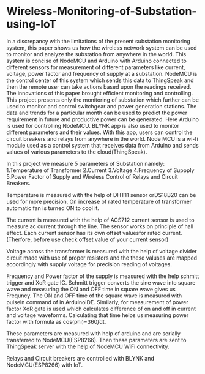 # Wireless-Monitoring-of-Substation-using-IoT
In a discrepancy with the limitations of the present substation monitoring system, this paper shows us how the wireless network system can be used to monitor and analyze the substation from anywhere in the world. This system is concise of NodeMCU and Arduino with Arduino connected to different sensors for measurement of different parameters like current, voltage, power factor and frequency of supply at a substation. NodeMCU is the control center of this system which sends this data to ThingSpeak and then the remote user can take actions based upon the readings received. The innovations of this paper brought efficient monitoring and controlling. 
This project presents only the monitoring of substation which further can be used to monitor and control switchgear and power generation stations. The data and trends for a particular month can be used to predict the power requirement in future and productive power can be generated.
Here Arduino is used for controlling NodeMCU. BLYNK app is also used to monitor different parameters and their values. With this app, users can control the circuit breakers and relays from anywhere in the world. Node MCU is a wi-fi module used as a control system that receives data from Arduino and sends values of various parameters to the cloud(ThingSpeak).

In this project we measure 5 parameters of Substation namely:
1.Temperature of Transformer
2.Current
3.Voltage
4.Frequency of Suppply
5.Power Factor of Supply and 
Wireless Control of Relays and Circuit Breakers.

Temperature is measured with the help of DHT11 sensor orDS18B20 can be used for more precision. On increase of rated temperature of transformer automatic fan is turned ON to cool it.

The current is measured with the help of ACS712 current sensor is used to measure ac current through the line. The sensor works on principle of hall effect. Each current sensor has its own offset valuesfor rated current.(Therfore, before use check offset value of your current sensor)

Voltage across the transformer is measured with the help of voltage divider circuit made with use of proper resistors and the these valuses are mapped accordingly with supply voltage for precision reading of voltages.

Frequency and Power factor of the supply is measured with the help schmitt trigger and XoR gate IC.
Schmitt trigger converts the sine wave into square wave and measuring the ON and OFF time in square wave gives us Frequncy. The ON and OFF time of the square wave is measured with pulseIn command of in ArduinoIDE.
Similarly, for measurement of power factor XoR gate is used which calculates difference of on and off in current and voltage waveforms. Calculating that time helps us measuring power factor with formula as cos(phi)=360*f*dt.

These parameters are measured with help of arduino and are serially transferred to NodeMCU(ESP8266). Then these parameters are sent to ThingSpeak server with the help of NodeMCU WiFi connectivity.

Relays and Circuit breakers are controlled with BLYNK and NodeMCU(ESP8266) with IoT.

